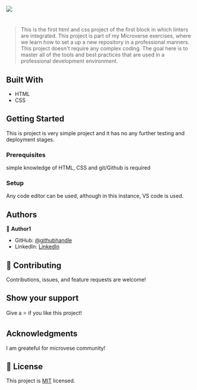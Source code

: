 ![](https://img.shields.io/badge/Microverse-blueviolet)

#

> This is the first html and css project of the first block in which linters are integrated.
> This project is part of my Microverse exercises, where we learn how to set a up a new repository in a professional manners.
> This project doesn't require any complex coding. The goal here is to master all of the tools and best practices that are used in a professional development environment.

## Built With

- HTML
- CSS

## Getting Started

This is project is very simple project and it has no any further testing and deployment stages.

### Prerequisites

simple knowledge of HTML, CSS and git/Github is required

### Setup

Any code editor can be used, although in this instance, VS code is used.

## Authors

👤 **Author1**

- GitHub: [@githubhandle](https://github.com/KenbonTN)
- LinkedIn: [LinkedIn](https://www.linkedin.com/in/kenbon-teshome/)

## 🤝 Contributing

Contributions, issues, and feature requests are welcome!

## Show your support

Give a ⭐️ if you like this project!

## Acknowledgments

I am greateful for microvese community!

## 📝 License

This project is [MIT](./LICENSE) licensed.
